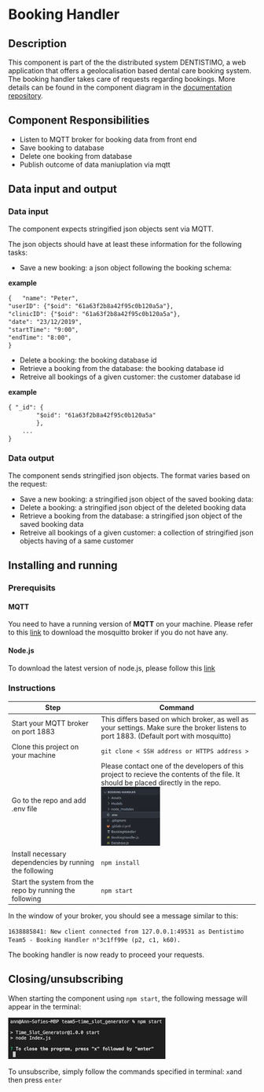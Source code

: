 # Booking Handler

## Description

This component is part of the the distributed system DENTISTIMO, a web application that offers a geolocalisation based dental care booking system.
The booking handler takes care of requests regarding bookings. More details can be found in the component diagram in the [documentation repository](https://git.chalmers.se/courses/dit355/test-teams-formation/team-5/team-4-project). 

## Component Responsibilities

- Listen to MQTT broker for booking data from front end
- Save booking to database
- Delete one booking from database
- Publish outcome of data maniuplation via mqtt

## Data input and output
### Data input

The component expects stringified json objects sent via MQTT. 

The json objects should have at least these information for the following tasks:
- Save a new booking: a json object following the booking schema: 

<b>example</b>

    {   "name": "Peter",
    "userID": {"$oid": "61a63f2b8a42f95c0b120a5a"},
    "clinicID": {"$oid": "61a63f2b8a42f95c0b120a5a"},
    "date": "23/12/2019",
    "startTime": "9:00",
    "endTime": "8:00",
    }

- Delete a booking: the booking database id
- Retrieve a booking from the database: the booking database id
- Retreive all bookings of a given customer: the customer database id 

<b>example</b>

    { "_id": {
            "$oid": "61a63f2b8a42f95c0b120a5a"
            },
        ...
    }


### Data output

The component sends stringified json objects.
The format varies based on the request:

- Save a new booking: a stringified json object of the saved booking data: 
- Delete a booking: a stringified json object of the deleted booking data
- Retrieve a booking from the database: a stringified json object of the saved booking data
- Retreive all bookings of a given customer: a collection of  stringified json objects having of a same customer 

## Installing and running

### Prerequisits
#### MQTT
You need to have a running version of <b>MQTT</b> on your machine. Please refer to this [link](https://www.google.com/url?sa=t&rct=j&q=&esrc=s&source=web&cd=&ved=2ahUKEwjG3fWb6NH0AhXpQvEDHSGLC2MQFnoECAMQAQ&url=https%3A%2F%2Fmosquitto.org%2Fdownload%2F&usg=AOvVaw2rLN-Os_zfUrtqeV1Lrunf) to download the mosquitto broker if you do not have any. 
#### Node.js
To download the latest version of node.js, please follow this [link](https://nodejs.org/en/download/)

### Instructions

| Step | Command |
| ------ | ------ |
| Start your MQTT broker on port 1883| This differs based on which broker, as well as your settings. Make sure the broker listens to port 1883. (Default port with mosquitto) |
| Clone this project on your machine | `git clone < SSH address or HTTPS address >` |
| Go to the repo and add .env file | Please contact one of the developers of this project to recieve the contents of the file. It should be placed directly in the repo.  <img src="./Assets/picEnvBooking.png" width="120" height="120">|
| Install necessary dependencies by running the following  | `npm install` |
| Start the system from the repo by running the following  | `npm start` |

In the window of your broker, you should see a message similar to this:

`1638885841: New client connected from 127.0.0.1:49531 as Dentistimo Team5 - Booking Handler n°3c1ff99e (p2, c1, k60).`

The booking handler is now ready to proceed your requests. 

## Closing/unsubscribing
 When starting the component using `npm start`, the following message will appear in the terminal:

 <img src="./Assets/closingComp.png" width="320" height="84">

  To unsubscribe, simply follow the commands specified in terminal: 
     `x`and then press `enter`


